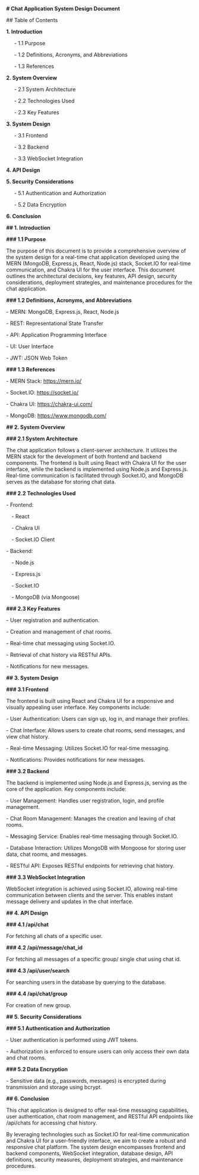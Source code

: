 ﻿**# Chat Application System Design Document**

\## Table of Contents

**1. Introduction**

`   `- 1.1 Purpose

`   `- 1.2 Definitions, Acronyms, and Abbreviations

`   `- 1.3 References

**2. System Overview**

`   `- 2.1 System Architecture

`   `- 2.2 Technologies Used

`   `- 2.3 Key Features

**3. System Design**

`   `- 3.1 Frontend

`   `- 3.2 Backend

`   `- 3.3 WebSocket Integration

**4. API Design**

**5. Security Considerations**

`   `- 5.1 Authentication and Authorization

`   `- 5.2 Data Encryption


**6. Conclusion**

**## 1. Introduction**

**### 1.1 Purpose**

The purpose of this document is to provide a comprehensive overview of the system design for a real-time chat application developed using the MERN (MongoDB, Express.js, React, Node.js) stack, Socket.IO for real-time communication, and Chakra UI for the user interface. This document outlines the architectural decisions, key features, API design, security considerations, deployment strategies, and maintenance procedures for the chat application.

**### 1.2 Definitions, Acronyms, and Abbreviations**

\- MERN: MongoDB, Express.js, React, Node.js

\- REST: Representational State Transfer

\- API: Application Programming Interface

\- UI: User Interface

\- JWT: JSON Web Token

**### 1.3 References**

\- MERN Stack: https://mern.io/

\- Socket.IO: https://socket.io/

\- Chakra UI: https://chakra-ui.com/

\- MongoDB: <https://www.mongodb.com/>

**## 2. System Overview**

**### 2.1 System Architecture**

The chat application follows a client-server architecture. It utilizes the MERN stack for the development of both frontend and backend components. The frontend is built using React with Chakra UI for the user interface, while the backend is implemented using Node.js and Express.js. Real-time communication is facilitated through Socket.IO, and MongoDB serves as the database for storing chat data.

**### 2.2 Technologies Used**

\- Frontend:

`  `- React

`  `- Chakra UI

`  `- Socket.IO Client

\- Backend:

`  `- Node.js

`  `- Express.js

`  `- Socket.IO

`  `- MongoDB (via Mongoose)

**### 2.3 Key Features**

\- User registration and authentication.

\- Creation and management of chat rooms.

\- Real-time chat messaging using Socket.IO.

\- Retrieval of chat history via RESTful APIs.

\- Notifications for new messages.

**## 3. System Design**

**### 3.1 Frontend**

The frontend is built using React and Chakra UI for a responsive and visually appealing user interface. Key components include:

\- User Authentication: Users can sign up, log in, and manage their profiles.

\- Chat Interface: Allows users to create chat rooms, send messages, and view chat history.

\- Real-time Messaging: Utilizes Socket.IO for real-time messaging.

\- Notifications: Provides notifications for new messages.

**### 3.2 Backend**

The backend is implemented using Node.js and Express.js, serving as the core of the application. Key components include:

\- User Management: Handles user registration, login, and profile management.

\- Chat Room Management: Manages the creation and leaving of chat rooms.

\- Messaging Service: Enables real-time messaging through Socket.IO.

\- Database Interaction: Utilizes MongoDB with Mongoose for storing user data, chat rooms, and messages.

\- RESTful API: Exposes RESTful endpoints for retrieving chat history.

**### 3.3 WebSocket Integration**

WebSocket integration is achieved using Socket.IO, allowing real-time communication between clients and the server. This enables instant message delivery and updates in the chat interface.

**## 4. API Design**

**### 4.1 /api/chat**

For fetching all chats of a specific user.

**### 4.2 /api/message/chat\_id**

For fetching all messages of a specific group/ single chat using chat id.

**### 4.3 /api/user/search**

For searching users in the database by querying to the database.

**### 4.4 /api/chat/group**

For creation of new group.

**## 5. Security Considerations**

**### 5.1 Authentication and Authorization**

\- User authentication is performed using JWT tokens.

\- Authorization is enforced to ensure users can only access their own data and chat rooms.

**### 5.2 Data Encryption**

\- Sensitive data (e.g., passwords, messages) is encrypted during transmission and storage using bcrypt.

**## 6. Conclusion**

This chat application is designed to offer real-time messaging capabilities, user authentication, chat room management, and RESTful API endpoints like /api/chats for accessing chat history.

By leveraging technologies such as Socket.IO for real-time communication and Chakra UI for a user-friendly interface, we aim to create a robust and responsive chat platform. The system design encompasses frontend and backend components, WebSocket integration, database design, API definitions, security measures, deployment strategies, and maintenance procedures.
